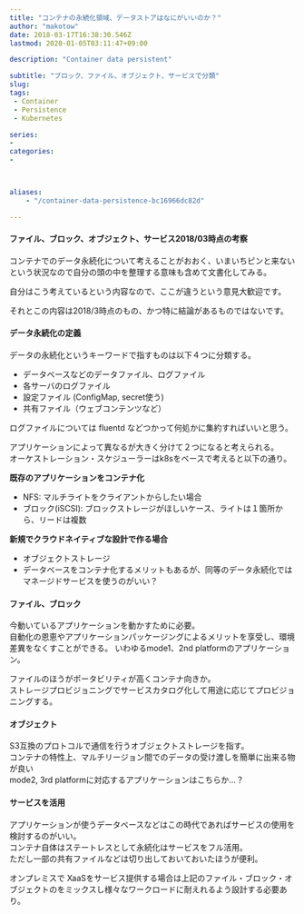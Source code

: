 ```yaml
---
title: "コンテナの永続化領域、データストアはなにがいいのか？"
author: "makotow"
date: 2018-03-17T16:38:30.546Z
lastmod: 2020-01-05T03:11:47+09:00

description: "Container data persistent"

subtitle: "ブロック、ファイル、オブジェクト、サービスで分類"
slug: 
tags:
 - Container
 - Persistence
 - Kubernetes

series:
-
categories:
-



aliases:
    - "/container-data-persistence-bc16966dc82d"

---
```


#### ファイル、ブロック、オブジェクト、サービス2018/03時点の考察

コンテナでのデータ永続化について考えることがおおく、いまいちピンと来ないという状況なので自分の頭の中を整理する意味も含めて文書化してみる。

自分はこう考えているという内容なので、ここが違うという意見大歓迎です。

それとこの内容は2018/3時点のもの、かつ特に結論があるものではないです。

#### データ永続化の定義

データの永続化というキーワードで指すものは以下４つに分類する。

*   データベースなどのデータファイル、ログファイル
*   各サーバのログファイル
*   設定ファイル (ConfigMap, secret使う)
*   共有ファイル（ウェブコンテンツなど）

ログファイルについては fluentd などつかって何処かに集約すればいいと思う。

アプリケーションによって異なるが大きく分けて２つになると考えられる。  
 オーケストレーション・スケジューラーはk8sをベースで考えると以下の通り。

**既存のアプリケーションをコンテナ化**

*   NFS: マルチライトをクライアントからしたい場合
*   ブロック(iSCSI): ブロックストレージがほしいケース、ライトは１箇所から、リードは複数

**新規でクラウドネイティブな設計で作る場合**

*   オブジェクトストレージ
*   データベースをコンテナ化するメリットもあるが、同等のデータ永続化ではマネージドサービスを使うのがいい？

#### ファイル、ブロック

今動いているアプリケーションを動かすために必要。  
自動化の恩恵やアプリケーションパッケージングによるメリットを享受し、環境差異をなくすことができる。 いわゆるmode1、2nd platformのアプリケーション。

ファイルのほうがポータビリティが高くコンテナ向きか。  
 ストレージプロビジョニングでサービスカタログ化して用途に応じてプロビジョニングする。

#### オブジェクト

S3互換のプロトコルで通信を行うオブジェクトストレージを指す。  
 コンテナの特性上、マルチリージョン間でのデータの受け渡しを簡単に出来る物が良い  
 mode2, 3rd platformに対応するアプリケーションはこちらか…？

#### サービスを活用

アプリケーションが使うデータベースなどはこの時代であればサービスの使用を検討するのがいい。  
 コンテナ自体はステートレスとして永続化はサービスをフル活用。  
 ただし一部の共有ファイルなどは切り出しておいておいたほうが便利。

オンプレミスで XaaSをサービス提供する場合は上記のファイル・ブロック・オブジェクトのをミックスし様々なワークロードに耐えれるよう設計する必要あり。
